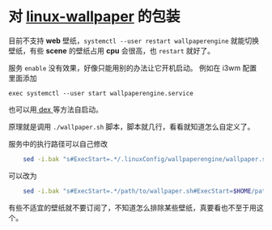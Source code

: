 # 对 [linux-wallpaper](https://github.com/Almamu/linux-wallpaperengine) 的包装

目前不支持 **web** 壁纸，`systemctl --user restart wallpaperengine` 就能切换壁纸，有些 **scene** 的壁纸占用 **cpu** 会很高，也 `restart` 就好了。

服务 `enable` 没有效果，好像只能用别的办法让它开机启动。
例如在 i3wm 配置里面添加

```i3config
exec systemctl --user start wallpaperengine.service
```

也可以用[ dex ](https://github.com/jceb/dex)等方法自启动。

原理就是调用 `./wallpaper.sh` 脚本，脚本就几行，看看就知道怎么自定义了。

服务中的执行路径可以自己修改

```bash
    sed -i.bak "s#ExecStart=.*/.linuxConfig/wallpaperengine/wallpaper.sh#ExecStart=$HOME/.linuxConfig/wallpaperengine/wallpaper.sh#" ~/.config/systemd/user/wallpaperengine.service
```

可以改为

```bash
    sed -i.bak "s#ExecStart=.*/path/to/wallpaper.sh#ExecStart=$HOME/path/to/wallpaper.sh#" ~/.config/systemd/user/wallpaperengine.service
```

有些不适宜的壁纸就不要订阅了，不知道怎么排除某些壁纸，真要看也不至于用这个。
